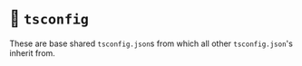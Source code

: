 # 📂 `tsconfig`

These are base shared `tsconfig.json`s from which all other `tsconfig.json`'s inherit from.
